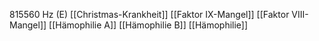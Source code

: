 815560 Hz (E)
[[Christmas-Krankheit]]
[[Faktor IX-Mangel]]
[[Faktor VIII-Mangel]]
[[Hämophilie A]]
[[Hämophilie B]]
[[Hämophilie]]